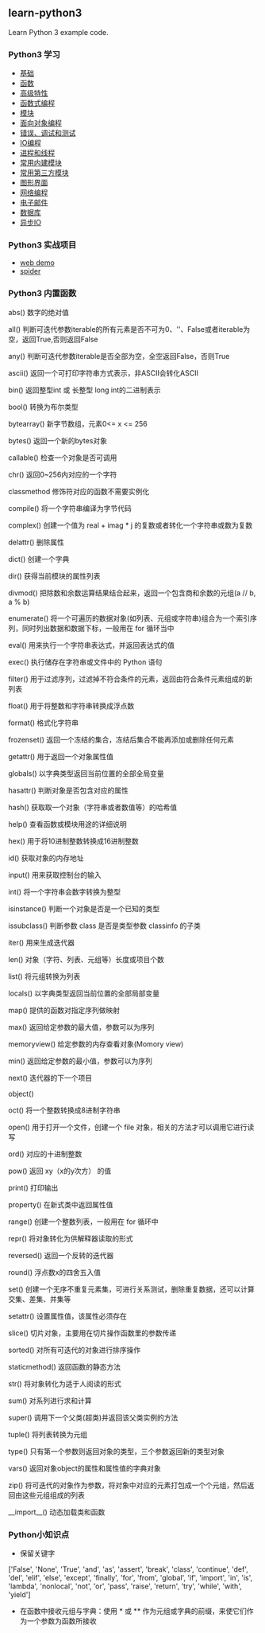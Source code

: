 ## learn-python3
Learn Python 3 example code.

### Python3 学习

* [基础](./basic)
* [函数](./function)
* [高级特性](./advance)
* [函数式编程](./functional)
* [模块](./module)
* [面向对象编程](./oop)
* [错误、调试和测试](./debug)
* [IO编程](./io)
* [进程和线程](./task)
* [常用内建模块](./common)
* [常用第三方模块](./packages)
* [图形界面](./gui)
* [网络编程](./socket)
* [电子邮件](./mail)
* [数据库](./database)
* [异步IO](./async)


### Python3 实战项目

* [web demo](./web)
* [spider](./spider)

### Python3 内置函数

abs() 数字的绝对值

all() 判断可迭代参数iterable的所有元素是否不可为0、''、False或者iterable为空，返回True,否则返回False

any() 判断可迭代参数iterable是否全部为空，全空返回False，否则True

ascii() 返回一个可打印字符串方式表示，非ASCII会转化ASCII

bin() 返回整型int 或 长整型 long int的二进制表示

bool() 转换为布尔类型

bytearray() 新字节数组，元素0<= x <= 256

bytes() 返回一个新的bytes对象

callable() 检查一个对象是否可调用

chr() 返回0~256内对应的一个字符

classmethod 修饰符对应的函数不需要实例化

compile() 将一个字符串编译为字节代码

complex() 创建一个值为 real + imag * j 的复数或者转化一个字符串或数为复数

delattr() 删除属性

dict() 创建一个字典

dir()  获得当前模块的属性列表

divmod() 把除数和余数运算结果结合起来，返回一个包含商和余数的元组(a // b, a % b)

enumerate() 将一个可遍历的数据对象(如列表、元组或字符串)组合为一个索引序列，同时列出数据和数据下标，一般用在 for 循环当中

eval() 用来执行一个字符串表达式，并返回表达式的值

exec()  执行储存在字符串或文件中的 Python 语句

filter() 用于过滤序列，过滤掉不符合条件的元素，返回由符合条件元素组成的新列表

float()  用于将整数和字符串转换成浮点数

format()  格式化字符串

frozenset()  返回一个冻结的集合，冻结后集合不能再添加或删除任何元素

getattr() 用于返回一个对象属性值

globals() 以字典类型返回当前位置的全部全局变量

hasattr() 判断对象是否包含对应的属性

hash() 获取取一个对象（字符串或者数值等）的哈希值

help() 查看函数或模块用途的详细说明

hex() 用于将10进制整数转换成16进制整数

id()  获取对象的内存地址

input()  用来获取控制台的输入

int() 将一个字符串会数字转换为整型

isinstance()  判断一个对象是否是一个已知的类型

issubclass()  判断参数 class 是否是类型参数 classinfo 的子类

iter() 用来生成迭代器

len()  对象（字符、列表、元组等）长度或项目个数

list()  将元组转换为列表

locals()  以字典类型返回当前位置的全部局部变量

map()  提供的函数对指定序列做映射

max()  返回给定参数的最大值，参数可以为序列

memoryview() 给定参数的内存查看对象(Momory view)

min() 返回给定参数的最小值，参数可以为序列

next()  迭代器的下一个项目

object()

oct() 将一个整数转换成8进制字符串

open() 用于打开一个文件，创建一个 file 对象，相关的方法才可以调用它进行读写

ord()  对应的十进制整数

pow() 返回 xy（x的y次方） 的值

print() 打印输出

property()  在新式类中返回属性值

range()  创建一个整数列表，一般用在 for 循环中

repr()   将对象转化为供解释器读取的形式

reversed()  返回一个反转的迭代器

round()  浮点数x的四舍五入值

set()  创建一个无序不重复元素集，可进行关系测试，删除重复数据，还可以计算交集、差集、并集等

setattr() 设置属性值，该属性必须存在

slice()  切片对象，主要用在切片操作函数里的参数传递

sorted()  对所有可迭代的对象进行排序操作

staticmethod()  返回函数的静态方法

str() 将对象转化为适于人阅读的形式

sum()  对系列进行求和计算

super() 调用下一个父类(超类)并返回该父类实例的方法

tuple()  将列表转换为元组

type() 只有第一个参数则返回对象的类型，三个参数返回新的类型对象

vars()  返回对象object的属性和属性值的字典对象

zip()  将可迭代的对象作为参数，将对象中对应的元素打包成一个个元组，然后返回由这些元组组成的列表

\_\_import__()  动态加载类和函数

### Python小知识点
* 保留关键字

['False', 'None', 'True', 'and', 'as', 'assert', 'break', 'class', 'continue', 'def', 'del', 'elif', 'else', 'except', 'finally', 'for', 'from', 'global', 'if', 'import', 'in', 'is', 'lambda', 'nonlocal', 'not', 'or', 'pass', 'raise', 'return', 'try', 'while', 'with', 'yield']

* 在函数中接收元组与字典：使用 * 或 ** 作为元组或字典的前缀，来使它们作为一个参数为函数所接收
